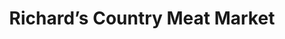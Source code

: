 ---
title: "Richard’s Country Meat Market"
url: /fayetteville/richards-country-meat-market/
shop: butcher
---